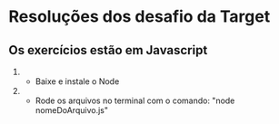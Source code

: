 # Resoluções dos desafio da Target

## Os exercícios estão em Javascript
1. - Baixe e instale o Node
2. - Rode os arquivos no terminal com o comando: "node nomeDoArquivo.js"
